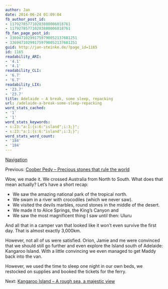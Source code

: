 ```yaml
---
author: Jan
date: 2014-06-24 01:09:04
fb_author_post_id:
- 117927857710203880006018761
- 117927857710203880006018761
fb_fan_page_post_id:
- 336947102991759790052137681251
- 336947102991759790052137681251
guid: http://jan-steinke.de/?page_id=1165
id: 1165
readability_ARI:
- '4.1'
- '4.1'
readability_CLI:
- '6.7'
- '6.7'
readability_LIX:
- '23.7'
- '23.7'
title: Adelaide – A break, some sleep, repacking
url: /adelaide-a-break-some-sleep-repacking
word_stats_cached:
- '1'
- '1'
word_stats_keywords:
- s:23:"a:1:{s:6:"island";i:3;}";
- s:23:"a:1:{s:6:"island";i:3;}";
word_stats_word_count:
- '184'
- '184'
---
```


[Navigation](https://jan-steinke.de/wordpress/en/blog/2013/10/06/the-stuart-highway/)

Previous: [Coober Pedy – Precious stones that rule the world](https://jan-steinke.de/wordpress/en/coober-pedy-precious-stones-that-rule-the-world/)

Wow, we made it. We crossed Australia from North to South. What does that mean actually? Let&#8217;s have a short recap:

  * We saw the amazing national park of the tropical north.
  * We swam in a river with crocodiles (which we never saw).
  * We visited the devils marbles, round stones in the middle of the desert.
  * We made it to Alice Springs, the King&#8217;s Canyon and
  * We saw the most magnificent thing I saw until then: Uluru

And all that in a camper van that looked like it won&#8217;t even survive the first day. That is almost exactly 3,000km.

However, not all of us were satisfied. Orion, Jamie and me were convinced that we should still go further and even explore the Island south of Adelaide: Kangaroo Island. With a little convincing we even managed to get Maddy back into the van.

However, we used the time to sleep one night in our own beds, we restocked on supplies and booked the tickets for the ferry.

Next: [Kangaroo Island – A rough sea, a majestic view](https://jan-steinke.de/wordpress/en/kangaroo-island-a-rough-sea-a-majestic-view/)